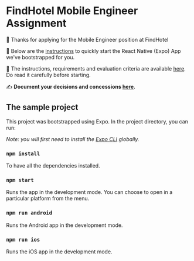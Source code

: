 # FindHotel Mobile Engineer Assignment

🎉 Thanks for applying for the Mobile Engineer position at FindHotel

🚀 Below are the [instructions](#the-sample-project) to quickly start the React Native (Expo) App we've bootstrapped for you.

📝 The instructions, requirements and evaluation criteria are available [here](INSTRUCTIONS.md). Do read it carefully before starting.

✍️ **Document your decisions and concessions [here](DOCUMENTATION.md)**.

## The sample project

This project was bootstrapped using Expo. In the project directory, you can run:

_Note: you will first need to install the [Expo CLI](https://docs.expo.dev/workflow/expo-cli/) globally._

### `npm install`

To have all the dependencies installed.

### `npm start`

Runs the app in the development mode. You can choose to open in a particular platform from the menu.

### `npm run android`

Runs the Android app in the development mode.

### `npm run ios`

Runs the iOS app in the development mode.
